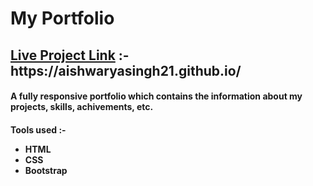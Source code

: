 <h1>My Portfolio</h1>
<h2><u>Live Project Link</u> :-  https://aishwaryasingh21.github.io/ </h2>
<h4>A fully responsive portfolio which contains the information about my projects, skills, achivements, etc.</h4>

<h4>Tools used :-
    <ul>
        <li>HTML</li>
        <li>CSS</li>
        <li>Bootstrap</li>
    </ul>
</h4>
                
